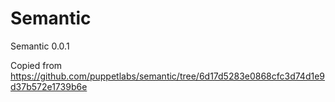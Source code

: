Semantic
========

Semantic 0.0.1

Copied from https://github.com/puppetlabs/semantic/tree/6d17d5283e0868cfc3d74d1e9d37b572e1739b6e
